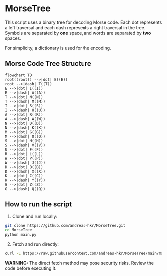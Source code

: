 # MorseTree
This script uses a binary tree for decoding Morse code. Each dot represents a left traversal and each dash represents a right traversal in the tree. Symbols are separated by **one** space, and words are separated by **two** spaces.

For simplicity, a dictionary is used for the encoding.

## Morse Code Tree Structure
```mermaid
flowchart TD
root((root)) -->|dot| E((E))
root -->|dash| T((T))
E -->|dot| I((I))
E -->|dash| A((A))
T -->|dot| N((N))
T -->|dash| M((M))
I -->|dot| S((S))
I -->|dash| U((U))
A -->|dot| R((R))
A -->|dash| W((W))
N -->|dot| D((D))
N -->|dash| K((K))
M -->|dot| G((G))
M -->|dash| O((O))
S -->|dot| H((H))
S -->|dash| V((V))
U -->|dot| F((F))
R -->|dot| L((L))
W -->|dot| P((P))
W -->|dash| J((J))
D -->|dot| B((B))
D -->|dash| X((X))
K -->|dot| C((C))
K -->|dash| Y((Y))
G -->|dot| Z((Z))
G -->|dash| Q((Q))
```

## How to run the script
1. Clone and run locally:
```bash
git clone https://github.com/andreas-hkr/MorseTree.git
cd MorseTree
python main.py
```
2. Fetch and run directly:
```bash
curl -L https://raw.githubusercontent.com/andreas-hkr/MorseTree/main/main.py | python3
```

**WARNING:** The direct fetch method may pose security risks. Review the code before executing it.